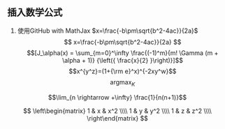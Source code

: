 ## 插入数学公式

1. 使用GitHub with MathJax $x=\frac{-b\pm\sqrt{b^2-4ac}}{2a}$
$$
x=\frac{-b\pm\sqrt{b^2-4ac}}{2a}
$$
$$[J_\alpha(x) = \sum_{m=0}^\infty \frac{(-1)^m}{m! \Gamma (m + \alpha + 1)} {\left({ \frac{x}{2} }\right)}]$$
$$x^{y^z}=(1+{\rm e}^x)^{-2xy^w}$$
$$\mathop{argmax}_{K}$$

$$\lim_{n \rightarrow +\infty} \frac{1}{n(n+1)}$$

$$
\left\begin{matrix}
	1 & x & x^2 \\\\
	1 & y & y^2 \\\\
	1 & z & z^2 \\\\
\right\end{matrix}
$$
